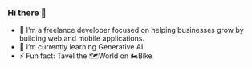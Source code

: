 ### Hi there 👋

- 🔭 I’m a freelance developer focused on helping businesses grow by building web and mobile applications. 
- 🌱 I’m currently learning Generative AI
- ⚡ Fun fact: Tavel the 🗺️World on 🏍️Bike


